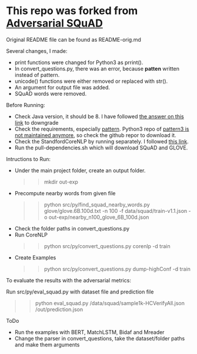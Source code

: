 # This repo was forked from [Adversarial SQuAD](https://github.com/robinjia/adversarial-squad)

Original README file can be found as README-orig.md

Several changes, I made:
 * print functions were changed for Python3 as prrint().
 * In convert_questions.py, there was an error, because __patten__ written instead of pattern.
 * unicode() functions were either removed or replaced with str().
 * An argument for output file was added.
 * SQuAD words were removed.

Before Running:
 * Check Java version, it should be 8. I have followed [the answer on this link](https://askubuntu.com/questions/1133216/downgrading-java-11-to-java-8) to downgrade
 * Check the requirements, especially [pattern](https://github.com/clips/pattern#installation). Python3 repo of [pattern3 is not maintained anymore](https://github.com/clips/pattern/issues/62#issuecomment-370766376), so check the github repor to download it.
 * Check the StandfordCoreNLP by running separately. I followed [this link](https://www.khalidalnajjar.com/setup-use-stanford-corenlp-server-python/).
 * Run the pull-dependencies.sh which will download SQuAD and GLOVE.

Intructions to Run: 

 * Under the main project folder, create an output folder.
   >> mkdir out-exp
 * Precompute nearby words from given file
   >> python src/py/find_squad_nearby_words.py glove/glove.6B.100d.txt -n 100 -f data/squad/train-v1.1.json -o out-exp/nearby_n100_glove_6B_100d.json
 * Check the folder paths in convert_questions.py   
 * Run CoreNLP
   >> python src/py/convert_questions.py corenlp -d train
 * Create Examples
   >> python src/py/convert_questions.py dump-highConf -d train 


To evaluate the results with the adversarial metrics:
   
  Run src/py/eval_squad.py with dataset file and prediction file

  >> python eval_squad.py /data/squad/sample1k-HCVerifyAll.json /out/prediction.json
  
ToDo
 * Run the examples with BERT, MatchLSTM, Bidaf and Mreader
 * Change the parser in convert_questions, take the dataset/folder paths and make them arguments



